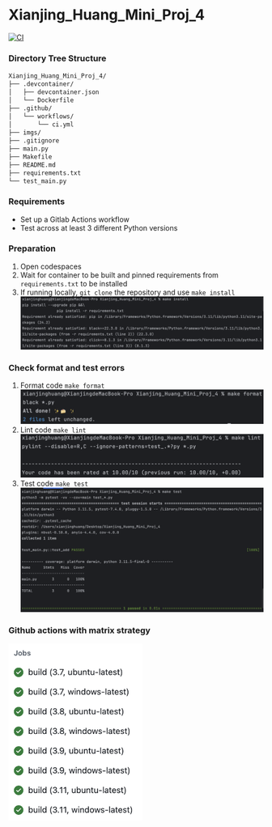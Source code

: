 # Xianjing_Huang_Mini_Proj_4
[![CI](https://github.com/nogibjj/Xianjing_Huang_Mini_Proj_4/actions/workflows/ci.yml/badge.svg)](https://github.com/nogibjj/Xianjing_Huang_Mini_Proj_4/actions/workflows/ci.yml)

### Directory Tree Structure
```
Xianjing_Huang_Mini_Proj_4/
├── .devcontainer/
│   ├── devcontainer.json
│   └── Dockerfile
├── .github/
│   └── workflows/
│       └── ci.yml
├── imgs/
├── .gitignore
├── main.py
├── Makefile
├── README.md
├── requirements.txt
└── test_main.py
```

### Requirements
* Set up a Gitlab Actions workflow
* Test across at least 3 different Python versions


### Preparation
1. Open codespaces
2. Wait for container to be built and pinned requirements from `requirements.txt` to be installed
3. If running locally, `git clone` the repository and use `make install`
   ![0](/imgs/000.png)

### Check format and test errors
1. Format code `make format`
   ![1](/imgs/001.png)
2. Lint code `make lint`
   ![2](/imgs/002.png)
3. Test code `make test`
   ![3](/imgs/003.png)

### Github actions with matrix strategy
   <img src="/imgs/004.png" alt="0" height="350">